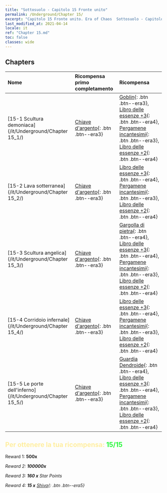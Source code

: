 ```yaml
---
title: "Sottosuolo - Capitolo 15 Fronte unito"
permalink: /Underground/Chapter 15/
excerpt: "Capitolo 15 Fronte unito. Era of Chaos  Sottosuolo - Capitolo 15. Fronte unito"
last_modified_at: 2021-04-14
locale: it
ref: "Chapter 15.md"
toc: false
classes: wide
---
```


## Chapters

  | Nome |  Ricompensa primo completamento | Ricompensa |
  |:------------|:------------|:------------| 
  | [15-1 Scultura demoniaca](/it/Underground/Chapter 15_1/) | [Chiave d'argento](/it/Items/con_693/){: .btn .btn--era3} | [Goblin](/it/Items/unt_217/){: .btn .btn--era3}, [Libro delle essenze +3](/it/Items/mat_60/){: .btn .btn--era4}, [Pergamene incantesimi](/it/Items/con_694/){: .btn .btn--era3}, [Libro delle essenze +2](/it/Items/mat_53/){: .btn .btn--era4} |
  | [15-2 Lava sotterranea](/it/Underground/Chapter 15_2/) | [Chiave d'argento](/it/Items/con_693/){: .btn .btn--era3} | [Libro delle essenze +3](/it/Items/mat_60/){: .btn .btn--era4}, [Pergamene incantesimi](/it/Items/con_694/){: .btn .btn--era3}, [Libro delle essenze +2](/it/Items/mat_53/){: .btn .btn--era4} |
  | [15-3 Scultura angelica](/it/Underground/Chapter 15_3/) | [Chiave d'argento](/it/Items/con_693/){: .btn .btn--era3} | [Gargolla di pietra](/it/Items/unt_236/){: .btn .btn--era4}, [Libro delle essenze +3](/it/Items/mat_60/){: .btn .btn--era4}, [Pergamene incantesimi](/it/Items/con_694/){: .btn .btn--era3}, [Libro delle essenze +2](/it/Items/mat_53/){: .btn .btn--era4} |
  | [15-4 Corridoio infernale](/it/Underground/Chapter 15_4/) | [Chiave d'argento](/it/Items/con_693/){: .btn .btn--era3} | [Libro delle essenze +3](/it/Items/mat_60/){: .btn .btn--era4}, [Pergamene incantesimi](/it/Items/con_694/){: .btn .btn--era3}, [Libro delle essenze +2](/it/Items/mat_53/){: .btn .btn--era4} |
  | [15-5 Le porte dell'inferno](/it/Underground/Chapter 15_5/) | [Chiave d'argento](/it/Items/con_693/){: .btn .btn--era3} | [Guardia Dendroide](/it/Items/unt_203/){: .btn .btn--era4}, [Libro delle essenze +3](/it/Items/mat_60/){: .btn .btn--era4}, [Pergamene incantesimi](/it/Items/con_694/){: .btn .btn--era3}, [Libro delle essenze +2](/it/Items/mat_53/){: .btn .btn--era4} |


## <span style="color: #ffeea0">Per ottenere la tua ricompensa: </span><span style="color: #27f73a">15/15</span>

 Reward 1:  **500x** <i class="fas fa-gem"/>

 Reward 2:  **100000x** <i class="fas fa-coins"/>

 Reward 3: **160 x** Star Points

 Reward 4: **15 x** [Shiva](/it/Items/her_376/){: .btn .btn--era5}

